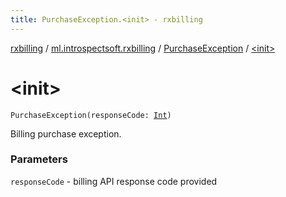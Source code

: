 ```yaml
---
title: PurchaseException.<init> - rxbilling
---
```


[rxbilling](../../index.html) / [ml.introspectsoft.rxbilling](../index.html) / [PurchaseException](index.html) / [&lt;init&gt;](./-init-.html)

# &lt;init&gt;

`PurchaseException(responseCode: `[`Int`](https://kotlinlang.org/api/latest/jvm/stdlib/kotlin/-int/index.html)`)`

Billing purchase exception.

### Parameters

`responseCode` - billing API response code provided